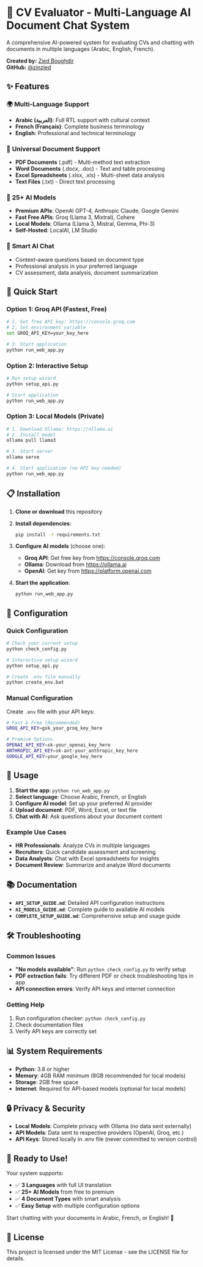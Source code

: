 # 🤖 CV Evaluator - Multi-Language AI Document Chat System

A comprehensive AI-powered system for evaluating CVs and chatting with documents in multiple languages (Arabic, English, French).

**Created by:** [Zied Boughdir](https://github.com/zinzied)  
**GitHub:** [@zinzied](https://github.com/zinzied)

## ✨ Features

### 🌍 **Multi-Language Support**
- **Arabic (العربية)**: Full RTL support with cultural context
- **French (Français)**: Complete business terminology
- **English**: Professional and technical terminology

### 📄 **Universal Document Support**
- **PDF Documents** (.pdf) - Multi-method text extraction
- **Word Documents** (.docx, .doc) - Text and table processing
- **Excel Spreadsheets** (.xlsx, .xls) - Multi-sheet data analysis
- **Text Files** (.txt) - Direct text processing

### 🤖 **25+ AI Models**
- **Premium APIs**: OpenAI GPT-4, Anthropic Claude, Google Gemini
- **Fast Free APIs**: Groq (Llama 3, Mixtral), Cohere
- **Local Models**: Ollama (Llama 3, Mistral, Gemma, Phi-3)
- **Self-Hosted**: LocalAI, LM Studio

### 💬 **Smart AI Chat**
- Context-aware questions based on document type
- Professional analysis in your preferred language
- CV assessment, data analysis, document summarization

## 🚀 Quick Start

### Option 1: Groq API (Fastest, Free)
```bash
# 1. Get free API key: https://console.groq.com
# 2. Set environment variable
set GROQ_API_KEY=your_key_here

# 3. Start application
python run_web_app.py
```

### Option 2: Interactive Setup
```bash
# Run setup wizard
python setup_api.py

# Start application
python run_web_app.py
```

### Option 3: Local Models (Private)
```bash
# 1. Download Ollama: https://ollama.ai
# 2. Install model
ollama pull llama3

# 3. Start server
ollama serve

# 4. Start application (no API key needed)
python run_web_app.py
```

## 📋 Installation

1. **Clone or download** this repository
2. **Install dependencies**:
   ```bash
   pip install -r requirements.txt
   ```
3. **Configure AI models** (choose one):
   - **Groq API**: Get free key from https://console.groq.com
   - **Ollama**: Download from https://ollama.ai
   - **OpenAI**: Get key from https://platform.openai.com

4. **Start the application**:
   ```bash
   python run_web_app.py
   ```

## 🔧 Configuration

### Quick Configuration
```bash
# Check your current setup
python check_config.py

# Interactive setup wizard
python setup_api.py

# Create .env file manually
python create_env.bat
```

### Manual Configuration
Create `.env` file with your API keys:
```bash
# Fast & Free (Recommended)
GROQ_API_KEY=gsk_your_groq_key_here

# Premium Options
OPENAI_API_KEY=sk-your_openai_key_here
ANTHROPIC_API_KEY=sk-ant-your_anthropic_key_here
GOOGLE_API_KEY=your_google_key_here
```

## 🎯 Usage

1. **Start the app**: `python run_web_app.py`
2. **Select language**: Choose Arabic, French, or English
3. **Configure AI model**: Set up your preferred AI provider
4. **Upload document**: PDF, Word, Excel, or text file
5. **Chat with AI**: Ask questions about your document content

### Example Use Cases
- **HR Professionals**: Analyze CVs in multiple languages
- **Recruiters**: Quick candidate assessment and screening
- **Data Analysts**: Chat with Excel spreadsheets for insights
- **Document Review**: Summarize and analyze Word documents

## 📚 Documentation

- **`API_SETUP_GUIDE.md`**: Detailed API configuration instructions
- **`AI_MODELS_GUIDE.md`**: Complete guide to available AI models
- **`COMPLETE_SETUP_GUIDE.md`**: Comprehensive setup and usage guide

## 🛠️ Troubleshooting

### Common Issues
- **"No models available"**: Run `python check_config.py` to verify setup
- **PDF extraction fails**: Try different PDF or check troubleshooting tips in app
- **API connection errors**: Verify API keys and internet connection

### Getting Help
1. Run configuration checker: `python check_config.py`
2. Check documentation files
3. Verify API keys are correctly set

## 📊 System Requirements

- **Python**: 3.8 or higher
- **Memory**: 4GB RAM minimum (8GB recommended for local models)
- **Storage**: 2GB free space
- **Internet**: Required for API-based models (optional for local models)

## 🔒 Privacy & Security

- **Local Models**: Complete privacy with Ollama (no data sent externally)
- **API Models**: Data sent to respective providers (OpenAI, Groq, etc.)
- **API Keys**: Stored locally in .env file (never committed to version control)

## 🎉 Ready to Use!

Your system supports:
- ✅ **3 Languages** with full UI translation
- ✅ **25+ AI Models** from free to premium
- ✅ **4 Document Types** with smart analysis
- ✅ **Easy Setup** with multiple configuration options

Start chatting with your documents in Arabic, French, or English! 🚀

## 📄 License

This project is licensed under the MIT License - see the LICENSE file for details.
